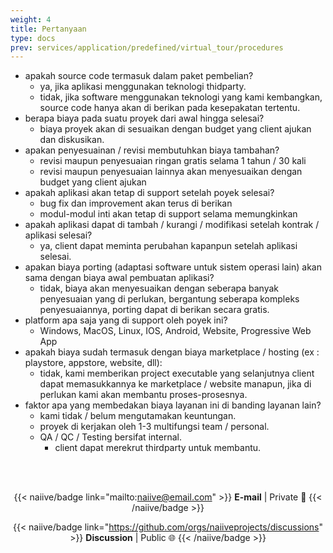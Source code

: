```yaml
---
weight: 4
title: Pertanyaan
type: docs
prev: services/application/predefined/virtual_tour/procedures
---
```


- apakah source code termasuk dalam paket pembelian?
  - ya, jika aplikasi menggunakan teknologi thidparty.
  - tidak, jika software menggunakan teknologi yang kami kembangkan, source code hanya akan di berikan pada kesepakatan tertentu.
- berapa biaya pada suatu proyek dari awal hingga selesai?
  - biaya proyek akan di sesuaikan dengan budget yang client ajukan dan diskusikan.
- apakan penyesuainan / revisi membutuhkan biaya tambahan?
  - revisi maupun penyesuaian ringan gratis selama 1 tahun / 30 kali
  - revisi maupun penyesuaian lainnya akan menyesuaikan dengan budget yang client ajukan
- apakah aplikasi akan tetap di support setelah poyek selesai?
  - bug fix dan improvement akan terus di berikan
  - modul-modul inti akan tetap di support selama memungkinkan
- apakah aplikasi dapat di tambah / kurangi / modifikasi setelah kontrak / aplikasi selesai?
  - ya, client dapat meminta perubahan kapanpun setelah aplikasi selesai.
- apakan biaya porting (adaptasi software untuk sistem operasi lain) akan sama dengan biaya awal pembuatan aplikasi?
  - tidak, biaya akan menyesuaikan dengan seberapa banyak penyesuaian yang di perlukan, bergantung seberapa kompleks penyesuaiannya, porting dapat di berikan secara gratis.
- platform apa saja yang di support oleh poyek ini?
  - Windows, MacOS, Linux, IOS, Android, Website, Progressive Web App
- apakah biaya sudah termasuk dengan biaya marketplace / hosting (ex : playstore, appstore, website, dll):
  - tidak, kami memberikan project executable yang selanjutnya client dapat memasukkannya ke marketplace / website manapun, jika di perlukan kami akan membantu proses-prosesnya.
- faktor apa yang membedakan biaya layanan ini di banding layanan lain?
  - kami tidak / belum mengutamakan keuntungan.
  - proyek di kerjakan oleh 1-3 multifungsi team / personal.
  - QA / QC / Testing bersifat internal.
    - client dapat merekrut thirdparty untuk membantu.

<div style="text-align: center;"><br><br>

{{< naiive/badge link="mailto:naiive@email.com" >}}
**E-mail** | Private 🔐
{{< /naiive/badge >}}

{{< naiive/badge link="https://github.com/orgs/naiiveprojects/discussions" >}}
**Discussion** | Public 🌐
{{< /naiive/badge >}}

</div>
